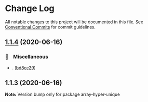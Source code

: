 # Change Log

All notable changes to this project will be documented in this file.
See [Conventional Commits](https://conventionalcommits.org) for commit guidelines.

## [1.1.4](https://github.com/bluelovers/ws-array/compare/array-hyper-unique@1.1.3...array-hyper-unique@1.1.4) (2020-06-16)


### 🔖　Miscellaneous

* . ([bd8ce29](https://github.com/bluelovers/ws-array/commit/bd8ce293a344063948e326f5b426d1ccc860c813))





## 1.1.3 (2020-06-16)

**Note:** Version bump only for package array-hyper-unique
